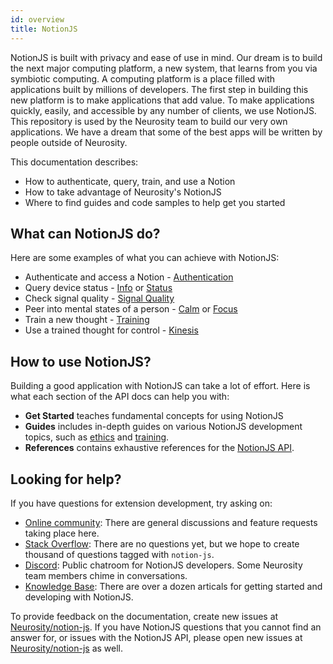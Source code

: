 ```yaml
---
id: overview
title: NotionJS
---
```

NotionJS is built with privacy and ease of use  in mind. Our dream is to build the next major computing platform, a new system, that learns from you via symbiotic computing. A computing platform is a place filled with applications built by millions of developers. The first step in building this new platform is to make applications that add value. To make applications quickly, easily, and accessible by any number of clients, we use NotionJS. This repository is used by the Neurosity team to build our very own applications. We have a dream that some of the best apps will be written by people outside of Neurosity.

This documentation describes:

* How to authenticate, query, train, and use a Notion
* How to take advantage of Neurosity's NotionJS
* Where to find guides and code samples to help get you started

## What can NotionJS do?

Here are some examples of what you can achieve with NotionJS:

* Authenticate and access a Notion - [Authentication](docs/api/authenticate)
* Query device status - [Info](docs/api/info) or [Status](docs/api/status)
* Check signal quality - [Signal Quality](docs/api/signal-quality)
* Peer into mental states of a person - [Calm](docs/api/calm) or [Focus](docs/api/focus)
* Train a new thought - [Training](guides/training)
* Use a trained thought for control - [Kinesis](docs/api/kinesis)

## How to use NotionJS?

Building a good application with NotionJS can take a lot of effort. Here is what each section of the API docs can help you with:

* **Get Started** teaches fundamental concepts for using NotionJS
* **Guides** includes in-depth guides on various NotionJS development topics, such as [ethics](guides/ethics) and [training](guides/training).
* **References** contains exhaustive references for the [NotionJS API](docs/api).

## Looking for help?

If you have questions for extension development, try asking on:

* [Online community](https://support.neurosity.co/hc/en-us/community/topics): There are general discussions and feature requests taking place here.
* [Stack Overflow](https://stackoverflow.com/questions/tagged/notion-js): There are no questions yet, but we hope to create thousand of questions tagged with `notion-js`.
* [Discord](https://discord.gg/E4dvX6g): Public chatroom for NotionJS developers. Some Neurosity team members chime in conversations.
* [Knowledge Base](support.neurosity.co): There are over a dozen articals for getting started and developing with NotionJS.

To provide feedback on the documentation, create new issues at [Neurosity/notion-js](https://github.com/neurosity/notion-js). If you have NotionJS questions that you cannot find an answer for, or issues with the NotionJS API, please open new issues at [Neurosity/notion-js](https://github.com/neurosity/notion-js) as well.
